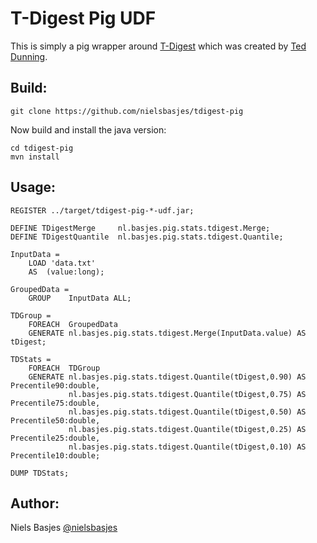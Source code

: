 T-Digest Pig UDF
======================

This is simply a pig wrapper around [T-Digest](https://github.com/tdunning/t-digest) 
which was created by [Ted Dunning](https://twitter.com/ted_dunning).

Build:
------

    git clone https://github.com/nielsbasjes/tdigest-pig
    
Now build and install the java version:

    cd tdigest-pig
    mvn install 

Usage:
--------
```
REGISTER ../target/tdigest-pig-*-udf.jar;

DEFINE TDigestMerge     nl.basjes.pig.stats.tdigest.Merge;
DEFINE TDigestQuantile  nl.basjes.pig.stats.tdigest.Quantile;

InputData = 
    LOAD 'data.txt' 
    AS  (value:long);

GroupedData =
    GROUP    InputData ALL;

TDGroup =
    FOREACH  GroupedData
    GENERATE nl.basjes.pig.stats.tdigest.Merge(InputData.value) AS tDigest;

TDStats =
    FOREACH  TDGroup
    GENERATE nl.basjes.pig.stats.tdigest.Quantile(tDigest,0.90) AS Precentile90:double,
             nl.basjes.pig.stats.tdigest.Quantile(tDigest,0.75) AS Precentile75:double,
             nl.basjes.pig.stats.tdigest.Quantile(tDigest,0.50) AS Precentile50:double,
             nl.basjes.pig.stats.tdigest.Quantile(tDigest,0.25) AS Precentile25:double,
             nl.basjes.pig.stats.tdigest.Quantile(tDigest,0.10) AS Precentile10:double;

DUMP TDStats;
```

Author:
-------

  Niels Basjes [@nielsbasjes](https://twitter.com/nielsbasjes)
